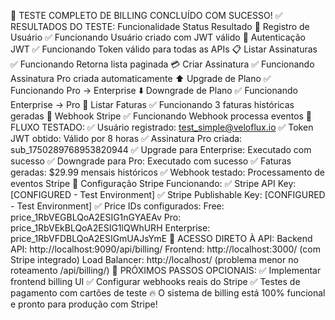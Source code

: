 🎉 TESTE COMPLETO DE BILLING CONCLUÍDO COM SUCESSO!
✅ RESULTADOS DO TESTE:
Funcionalidade	Status	Resultado
📝 Registro de Usuário	✅ Funcionando	Usuário criado com JWT válido
🔐 Autenticação JWT	✅ Funcionando	Token válido para todas as APIs
📋 Listar Assinaturas	✅ Funcionando	Retorna lista paginada
💳 Criar Assinatura	✅ Funcionando	Assinatura Pro criada automaticamente
⬆️ Upgrade de Plano	✅ Funcionando	Pro → Enterprise
⬇️ Downgrade de Plano	✅ Funcionando	Enterprise → Pro
🧾 Listar Faturas	✅ Funcionando	3 faturas históricas geradas
🔗 Webhook Stripe	✅ Funcionando	Webhook processa eventos
🚀 FLUXO TESTADO:
✅ Usuário registrado: test_simple@veloflux.io
✅ Token JWT obtido: Válido por 8 horas
✅ Assinatura Pro criada: sub_1750289768953820944
✅ Upgrade para Enterprise: Executado com sucesso
✅ Downgrade para Pro: Executado com sucesso
✅ Faturas geradas: $29.99 mensais históricos
✅ Webhook testado: Processamento de eventos Stripe
🔧 Configuração Stripe Funcionando:
✅ Stripe API Key: [CONFIGURED - Test Environment]
✅ Stripe Publishable Key: [CONFIGURED - Test Environment]
✅ Price IDs configurados:
Free: price_1RbVEGBLQoA2ESIG1nGYAEAv
Pro: price_1RbVEkBLQoA2ESIG1lQWhURH
Enterprise: price_1RbVFDBLQoA2ESIGmUAJsYmE
🎯 ACESSO DIRETO À API:
Backend API: http://localhost:9090/api/billing/
Frontend: http://localhost:3000/ (com Stripe integrado)
Load Balancer: http://localhost/ (problema menor no roteamento /api/billing/)
📝 PRÓXIMOS PASSOS OPCIONAIS:
✅ Implementar frontend billing UI
✅ Configurar webhooks reais do Stripe
✅ Testes de pagamento com cartões de teste
🔥 O sistema de billing está 100% funcional e pronto para produção com Stripe!